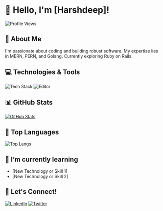 # 👋 Hello, I'm [Harshdeep]!

![Profile Views](https://komarev.com/ghpvc/?username=harshdeeply&color=red)

## 🚀 About Me

I'm passionate about coding and building robust software. My expertise lies in MERN, PERN, and Golang. Currently exploring Ruby on Rails.

## 💻 Technologies & Tools

![Tech Stack](https://img.shields.io/badge/Tech%20Stack-Your%20Primary%20Tech%20Stack-brightgreen)
![Editor](https://img.shields.io/badge/Editor-Your%20Favorite%20Editor-blue)

## 📊 GitHub Stats

[![GitHub Stats](https://github-readme-stats.vercel.app/api?username=harshdeeply&show_icons=true&count_private=true&hide=issues&theme=radical)](https://github.com/harshdeeply/github-readme-stats)

## 💼 Top Languages

[![Top Langs](https://github-readme-stats.vercel.app/api/top-langs/?username=harshdeeply&layout=compact&theme=radical)](https://github.com/harshdeeply/github-readme-stats)

## 🌱 I’m currently learning

- [New Technology or Skill 1]
- [New Technology or Skill 2]

## 🤝 Let's Connect!

[![LinkedIn](https://img.shields.io/badge/LinkedIn-YourLinkedInProfile-blue)](https://www.linkedin.com/in/harshdeeply/)
[![Twitter](https://img.shields.io/badge/Twitter-YourTwitterHandle-blue)](https://twitter.com/harshdeeply)
